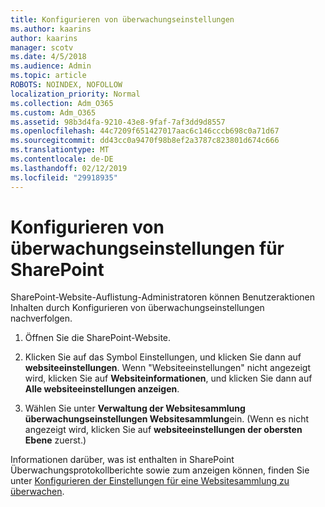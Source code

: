 ```yaml
---
title: Konfigurieren von überwachungseinstellungen
ms.author: kaarins
author: kaarins
manager: scotv
ms.date: 4/5/2018
ms.audience: Admin
ms.topic: article
ROBOTS: NOINDEX, NOFOLLOW
localization_priority: Normal
ms.collection: Adm_O365
ms.custom: Adm_O365
ms.assetid: 98b3d4fa-9210-43e8-9faf-7af3dd9d8557
ms.openlocfilehash: 44c7209f651427017aac6c146cccb698c0a71d67
ms.sourcegitcommit: dd43cc0a9470f98b8ef2a3787c823801d674c666
ms.translationtype: MT
ms.contentlocale: de-DE
ms.lasthandoff: 02/12/2019
ms.locfileid: "29918935"
---
```

# <a name="configure-sharepoint-audit-settings"></a>Konfigurieren von überwachungseinstellungen für SharePoint

SharePoint-Website-Auflistung-Administratoren können Benutzeraktionen Inhalten durch Konfigurieren von überwachungseinstellungen nachverfolgen.
  
1. Öffnen Sie die SharePoint-Website.
    
2. Klicken Sie auf das Symbol Einstellungen, und klicken Sie dann auf **websiteeinstellungen**. Wenn "Websiteeinstellungen" nicht angezeigt wird, klicken Sie auf **Websiteinformationen**, und klicken Sie dann auf **Alle websiteeinstellungen anzeigen**.
    
3. Wählen Sie unter **Verwaltung der Websitesammlung** **überwachungseinstellungen Websitesammlung**ein. (Wenn es nicht angezeigt wird, klicken Sie auf **websiteeinstellungen der obersten Ebene** zuerst.) 
    
Informationen darüber, was ist enthalten in SharePoint Überwachungsprotokollberichte sowie zum anzeigen können, finden Sie unter [Konfigurieren der Einstellungen für eine Websitesammlung zu überwachen](https://go.microsoft.com/fwlink/?linkid=404050).
  

